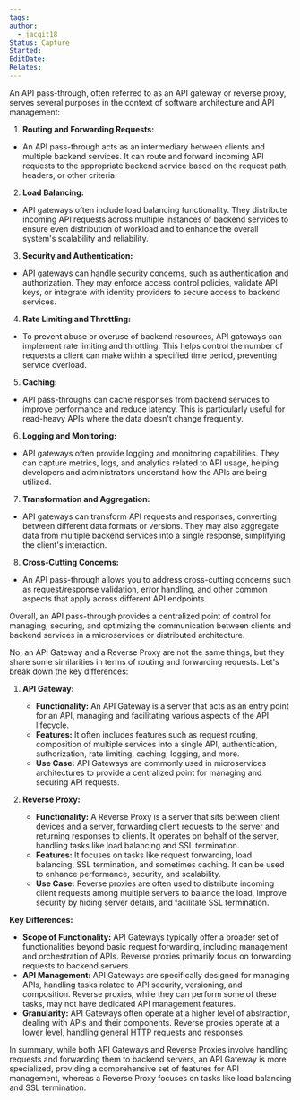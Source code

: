 ```yaml
---
tags: 
author:
  - jacgit18
Status: Capture
Started: 
EditDate: 
Relates:
---
```

An API pass-through, often referred to as an API gateway or reverse proxy, serves several purposes in the context of software architecture and API management:  
  
1. **Routing and Forwarding Requests:**  
- An API pass-through acts as an intermediary between clients and multiple backend services. It can route and forward incoming API requests to the appropriate backend service based on the request path, headers, or other criteria.  
  
2. **Load Balancing:**  
- API gateways often include load balancing functionality. They distribute incoming API requests across multiple instances of backend services to ensure even distribution of workload and to enhance the overall system's scalability and reliability.  
  
3. **Security and Authentication:**  
- API gateways can handle security concerns, such as authentication and authorization. They may enforce access control policies, validate API keys, or integrate with identity providers to secure access to backend services.  
  
4. **Rate Limiting and Throttling:**  
- To prevent abuse or overuse of backend resources, API gateways can implement rate limiting and throttling. This helps control the number of requests a client can make within a specified time period, preventing service overload.  
  
5. **Caching:**  
- API pass-throughs can cache responses from backend services to improve performance and reduce latency. This is particularly useful for read-heavy APIs where the data doesn't change frequently.  
  
6. **Logging and Monitoring:**  
- API gateways often provide logging and monitoring capabilities. They can capture metrics, logs, and analytics related to API usage, helping developers and administrators understand how the APIs are being utilized.  
  
7. **Transformation and Aggregation:**  
- API gateways can transform API requests and responses, converting between different data formats or versions. They may also aggregate data from multiple backend services into a single response, simplifying the client's interaction.  
  
8. **Cross-Cutting Concerns:**  
- An API pass-through allows you to address cross-cutting concerns such as request/response validation, error handling, and other common aspects that apply across different API endpoints.  
  
Overall, an API pass-through provides a centralized point of control for managing, securing, and optimizing the communication between clients and backend services in a microservices or distributed architecture.



No, an API Gateway and a Reverse Proxy are not the same things, but they share some similarities in terms of routing and forwarding requests. Let's break down the key differences:

1. **API Gateway:**
   - **Functionality:** An API Gateway is a server that acts as an entry point for an API, managing and facilitating various aspects of the API lifecycle.
   - **Features:** It often includes features such as request routing, composition of multiple services into a single API, authentication, authorization, rate limiting, caching, logging, and more.
   - **Use Case:** API Gateways are commonly used in microservices architectures to provide a centralized point for managing and securing API requests.

2. **Reverse Proxy:**
   - **Functionality:** A Reverse Proxy is a server that sits between client devices and a server, forwarding client requests to the server and returning responses to clients. It operates on behalf of the server, handling tasks like load balancing and SSL termination.
   - **Features:** It focuses on tasks like request forwarding, load balancing, SSL termination, and sometimes caching. It can be used to enhance performance, security, and scalability.
   - **Use Case:** Reverse proxies are often used to distribute incoming client requests among multiple servers to balance the load, improve security by hiding server details, and facilitate SSL termination.

**Key Differences:**
- **Scope of Functionality:** API Gateways typically offer a broader set of functionalities beyond basic request forwarding, including management and orchestration of APIs. Reverse proxies primarily focus on forwarding requests to backend servers.
- **API Management:** API Gateways are specifically designed for managing APIs, handling tasks related to API security, versioning, and composition. Reverse proxies, while they can perform some of these tasks, may not have dedicated API management features.
- **Granularity:** API Gateways often operate at a higher level of abstraction, dealing with APIs and their components. Reverse proxies operate at a lower level, handling general HTTP requests and responses.

In summary, while both API Gateways and Reverse Proxies involve handling requests and forwarding them to backend servers, an API Gateway is more specialized, providing a comprehensive set of features for API management, whereas a Reverse Proxy focuses on tasks like load balancing and SSL termination.